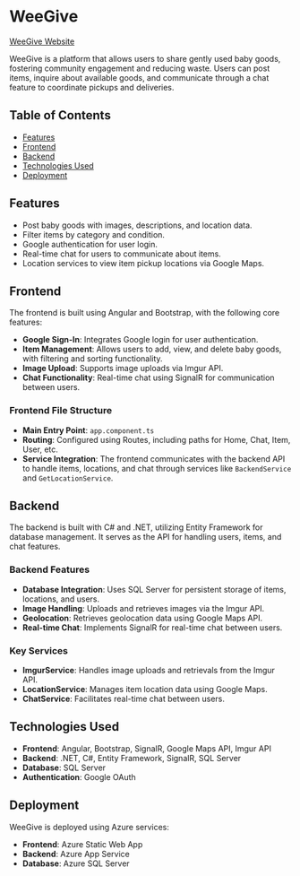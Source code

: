 # WeeGive 

[WeeGive Website](https://green-sand-0fc2ba30f.5.azurestaticapps.net/)

WeeGive is a platform that allows users to share gently used baby goods, fostering community engagement and reducing waste. Users can post items, inquire about available goods, and communicate through a chat feature to coordinate pickups and deliveries.

## Table of Contents

- [Features](#features)
- [Frontend](#frontend)
- [Backend](#backend)
- [Technologies Used](#technologies-used)
- [Deployment](#deployment)

## Features

- Post baby goods with images, descriptions, and location data.
- Filter items by category and condition.
- Google authentication for user login.
- Real-time chat for users to communicate about items.
- Location services to view item pickup locations via Google Maps.

## Frontend

The frontend is built using Angular and Bootstrap, with the following core features:

- **Google Sign-In**: Integrates Google login for user authentication.
- **Item Management**: Allows users to add, view, and delete baby goods, with filtering and sorting functionality.
- **Image Upload**: Supports image uploads via Imgur API.
- **Chat Functionality**: Real-time chat using SignalR for communication between users.

### Frontend File Structure

- **Main Entry Point**: `app.component.ts`
- **Routing**: Configured using Routes, including paths for Home, Chat, Item, User, etc.
- **Service Integration**: The frontend communicates with the backend API to handle items, locations, and chat through services like `BackendService` and `GetLocationService`.

## Backend

The backend is built with C# and .NET, utilizing Entity Framework for database management. It serves as the API for handling users, items, and chat features.

### Backend Features

- **Database Integration**: Uses SQL Server for persistent storage of items, locations, and users.
- **Image Handling**: Uploads and retrieves images via the Imgur API.
- **Geolocation**: Retrieves geolocation data using Google Maps API.
- **Real-time Chat**: Implements SignalR for real-time chat between users.

### Key Services

- **ImgurService**: Handles image uploads and retrievals from the Imgur API.
- **LocationService**: Manages item location data using Google Maps.
- **ChatService**: Facilitates real-time chat between users.

## Technologies Used

- **Frontend**: Angular, Bootstrap, SignalR, Google Maps API, Imgur API
- **Backend**: .NET, C#, Entity Framework, SignalR, SQL Server
- **Database**: SQL Server
- **Authentication**: Google OAuth

## Deployment

WeeGive is deployed using Azure services:

- **Frontend**: Azure Static Web App
- **Backend**: Azure App Service
- **Database**: Azure SQL Server
